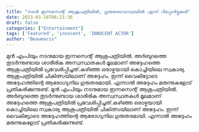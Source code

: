 ```yaml
---
title: "നടൻ ഇന്നസെന്റ് ആശുപത്രിയിൽ, ഗുരുതരാവസ്ഥയിൽ എന്ന് റിപ്പോർട്ടുകൾ"
date: 2023-03-16T06:21:36
draft: false
categories: ["Entertainment"]
tags: ['Featured', 'innocent', 'INNOCENT ACTOR']
author: "Beaumaris"
---
```


മുൻ എംപിയും നടനുമായ ഇന്നസെന്റ് ആശുപത്രിയില്‍. അര്‍ബുദത്തെ തുടര്‍ന്നുണ്ടായ ശാരീരിക അസ്വസ്ഥതകള്‍ മൂലമാണ് അദ്ദേഹത്തെ ആശുപത്രിയില്‍ പ്രവേശിപ്പിച്ചത്.കഴിഞ്ഞ ഒരാഴ്ചയായി കൊച്ചിയിലെ സ്വകാര്യ ആശുപത്രിയില്‍ ചികിത്സയിലാണ് അദ്ദേഹം. ഇന്ന് വൈകീട്ടോടെ അദ്ദേഹത്തിന്റെ ആരോഗ്യനില ഗുരുതരമായി. എന്നാല്‍ അദ്ദേഹം മരുന്നുകളോട് പ്രതികരിക്കുന്നുണ്ട്.
മുൻ എംപിയും നടനുമായ ഇന്നസെന്റ് ആശുപത്രിയില്‍. അര്‍ബുദത്തെ തുടര്‍ന്നുണ്ടായ ശാരീരിക അസ്വസ്ഥതകള്‍ മൂലമാണ് അദ്ദേഹത്തെ ആശുപത്രിയില്‍ പ്രവേശിപ്പിച്ചത്.കഴിഞ്ഞ ഒരാഴ്ചയായി കൊച്ചിയിലെ സ്വകാര്യ ആശുപത്രിയില്‍ ചികിത്സയിലാണ് അദ്ദേഹം. ഇന്ന് വൈകീട്ടോടെ അദ്ദേഹത്തിന്റെ ആരോഗ്യനില ഗുരുതരമായി. എന്നാല്‍ അദ്ദേഹം മരുന്നുകളോട് പ്രതികരിക്കുന്നുണ്ട്.
